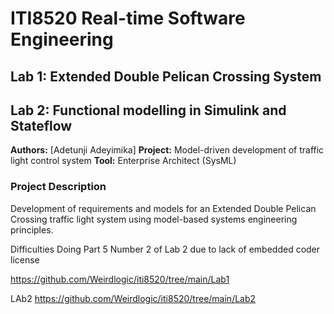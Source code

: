 # ITI8520 Real-time Software Engineering

## Lab 1: Extended Double Pelican Crossing System  
## Lab 2: Functional modelling in Simulink and Stateflow

**Authors:** [Adetunji Adeyimika]
**Project:** Model-driven development of traffic light control system
**Tool:** Enterprise Architect (SysML)

### Project Description
Development of requirements and models for an Extended Double Pelican Crossing traffic light system using model-based systems engineering principles.


Difficulties Doing Part 5 Number 2 of Lab 2 due to lack of embedded coder license

https://github.com/Weirdlogic/iti8520/tree/main/Lab1

LAb2 
https://github.com/Weirdlogic/iti8520/tree/main/Lab2